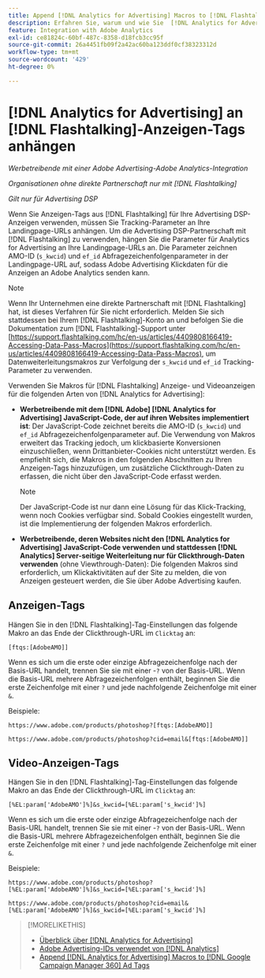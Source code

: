 ```yaml
---
title: Append [!DNL Analytics for Advertising] Macros to [!DNL Flashtalking] Ad Tags
description: Erfahren Sie, warum und wie Sie  [!DNL Analytics for Advertising] -Makros zu Ihren  [!DNL Flashtalking]  hinzufügen
feature: Integration with Adobe Analytics
exl-id: ce81824c-60bf-487c-8358-d18fcb3cc95f
source-git-commit: 26a4451fb09f2a42ac60ba123ddf0cf38323312d
workflow-type: tm+mt
source-wordcount: '429'
ht-degree: 0%

---
```


# [!DNL Analytics for Advertising] an [!DNL Flashtalking]-Anzeigen-Tags anhängen

*Werbetreibende mit einer Adobe Advertising-Adobe Analytics-Integration*

*Organisationen ohne direkte Partnerschaft nur mit [!DNL Flashtalking]*

*Gilt nur für Advertising DSP*

Wenn Sie Anzeigen-Tags aus [!DNL Flashtalking] für Ihre Advertising DSP-Anzeigen verwenden, müssen Sie Tracking-Parameter an Ihre Landingpage-URLs anhängen. Um die Advertising DSP-Partnerschaft mit [!DNL Flashtalking] zu verwenden, hängen Sie die Parameter für Analytics for Advertising an Ihre Landingpage-URLs an. Die Parameter zeichnen AMO-ID (`s_kwcid`) und `ef_id` Abfragezeichenfolgenparameter in der Landingpage-URL auf, sodass Adobe Advertising Klickdaten für die Anzeigen an Adobe Analytics senden kann.

>[!NOTE]
>
>Wenn Ihr Unternehmen eine direkte Partnerschaft mit [!DNL Flashtalking] hat, ist dieses Verfahren für Sie nicht erforderlich. Melden Sie sich stattdessen bei Ihrem [!DNL Flashtalking]-Konto an und befolgen Sie die Dokumentation zum [!DNL Flashtalking]-Support unter [https://support.flashtalking.com/hc/en-us/articles/4409808166419-Accessing-Data-Pass-Macros](https://support.flashtalking.com/hc/en-us/articles/4409808166419-Accessing-Data-Pass-Macros), um Datenweiterleitungsmakros zur Verfolgung der `s_kwcid` und `ef_id` Tracking-Parameter zu verwenden.

Verwenden Sie Makros für [!DNL Flashtalking] Anzeige- und Videoanzeigen für die folgenden Arten von [!DNL Analytics for Advertising]:

* **Werbetreibende mit dem [!DNL Adobe] [!DNL Analytics for Advertising] JavaScript-Code, der auf ihren Websites implementiert ist**: Der JavaScript-Code zeichnet bereits die AMO-ID (`s_kwcid`) und `ef_id` Abfragezeichenfolgenparameter auf. Die Verwendung von Makros erweitert das Tracking jedoch, um klickbasierte Konversionen einzuschließen, wenn Drittanbieter-Cookies nicht unterstützt werden. Es empfiehlt sich, die Makros in den folgenden Abschnitten zu Ihren Anzeigen-Tags hinzuzufügen, um zusätzliche Clickthrough-Daten zu erfassen, die nicht über den JavaScript-Code erfasst werden.

  >[!NOTE]
  >
  >Der JavaScript-Code ist nur dann eine Lösung für das Klick-Tracking, wenn noch Cookies verfügbar sind. Sobald Cookies eingestellt wurden, ist die Implementierung der folgenden Makros erforderlich.

* **Werbetreibende, deren Websites nicht den [!DNL Analytics for Advertising] JavaScript-Code verwenden und stattdessen [!DNL Analytics] Server-seitige Weiterleitung nur für Clickthrough-Daten verwenden** (ohne Viewthrough-Daten): Die folgenden Makros sind erforderlich, um Klickaktivitäten auf der Site zu melden, die von Anzeigen gesteuert werden, die Sie über Adobe Advertising kaufen.

## Anzeigen-Tags

Hängen Sie in den [!DNL Flashtalking]-Tag-Einstellungen das folgende Makro an das Ende der Clickthrough-URL im `Clicktag` an:

```
[ftqs:[AdobeAMO]]
```

Wenn es sich um die erste oder einzige Abfragezeichenfolge nach der Basis-URL handelt, trennen Sie sie mit einer -`?` von der Basis-URL. Wenn die Basis-URL mehrere Abfragezeichenfolgen enthält, beginnen Sie die erste Zeichenfolge mit einer `?` und jede nachfolgende Zeichenfolge mit einer `&`.

Beispiele:

`https://www.adobe.com/products/photoshop?[ftqs:[AdobeAMO]]`

`https://www.adobe.com/products/photoshop?cid=email&[ftqs:[AdobeAMO]]`

## Video-Anzeigen-Tags

Hängen Sie in den [!DNL Flashtalking]-Tag-Einstellungen das folgende Makro an das Ende der Clickthrough-URL im `Clicktag` an:

```
[%EL:param['AdobeAMO']%]&s_kwcid=[%EL:param['s_kwcid']%]
```

Wenn es sich um die erste oder einzige Abfragezeichenfolge nach der Basis-URL handelt, trennen Sie sie mit einer -`?` von der Basis-URL. Wenn die Basis-URL mehrere Abfragezeichenfolgen enthält, beginnen Sie die erste Zeichenfolge mit einer `?` und jede nachfolgende Zeichenfolge mit einer `&`.

Beispiele:

`https://www.adobe.com/products/photoshop?[%EL:param['AdobeAMO']%]&s_kwcid=[%EL:param['s_kwcid']%]`

`https://www.adobe.com/products/photoshop?cid=email&[%EL:param['AdobeAMO']%]&s_kwcid=[%EL:param['s_kwcid']%]`

>[!MORELIKETHIS]
>
>* [Überblick über [!DNL Analytics for Advertising]](overview.md)
>* [Adobe Advertising-IDs verwendet von [!DNL Analytics]](/help/integrations/analytics/ids.md)
>* [Append [!DNL Analytics for Advertising] Macros to [!DNL Google Campaign Manager 360] Ad Tags](/help/integrations/analytics/macros-google-campaign-manager.md)

